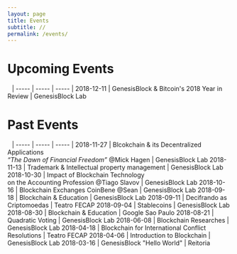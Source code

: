 ```yaml
---
layout: page
title: Events
subtitle: //
permalink: /events/
---
```


# Upcoming Events

⠀|
----- | ----- | ----- |
2018-12-11 | GenesisBlock & Bitcoin's 2018 Year in Review | GenesisBlock Lab

# Past Events

⠀|
----- | ----- | ----- |
2018-11-27 | Blcokchain & its Decentralized Applications <br> _“The Dawn of Financial Freedom”_ @Mick Hagen | GenesisBlock Lab
2018-11-13 | Trademark & Intellectual property management | GenesisBlock Lab
2018-10-30 | Impact of Blockchain Technology <br> on the Accounting Profession @Tiago Slavov | GenesisBlock Lab
2018-10-16 | Blockchain Exchanges CoinBene @Sean | GenesisBlock Lab
2018-09-18 | Blockchain & Education | GenesisBlock Lab
2018-09-11 | Decifrando as Criptomoedas | Teatro FECAP
2018-09-04 | Stablecoins | GenesisBlock Lab
2018-08-30 | Blockchain & Education | Google Sao Paulo
2018-08-21 | Quadratic Voting | GenesisBlock Lab
2018-06-08 | Blockchain Researches | GenesisBlock Lab
2018-04-18 | Blockchain for International Conflict Resolutions | Teatro FECAP
2018-04-06 | Introduction to Blockchain | GenesisBlock Lab
2018-03-16 | GenesisBlock "Hello World" | Reitoria

